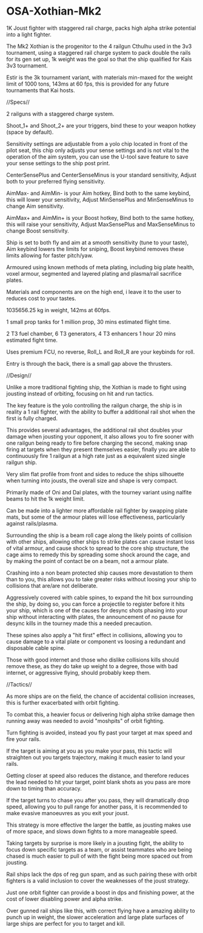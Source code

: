 # OSA-Xothian-Mk2
1K Joust fighter with staggered rail charge, packs high alpha strike potential into a light fighter.

The Mk2 Xothian is the progenitor to the 4 railgun Cthulhu used in the 3v3 tournament, using a staggered rail charge system to pack double the rails for its gen set up, 1k weight was the goal so that the ship qualified for Kais 3v3 tournament.

Estir is the 3k tournament variant, with materials min-maxed for the weight limit of 1000 tons, 143ms at 60 fps, this is provided for any future tournaments that Kai hosts.

//Specs//

2 railguns with a staggered charge system.

Shoot_1+ and Shoot_2+ are your triggers, bind these to your weapon hotkey (space by default).

Sensitivity settings are adjustable from a yolo chip located in front of the pilot seat, this chip only adjusts your sense settings and is not vital to the operation of the aim system, you can use the U-tool save feature to save your sense settings to the ship post print.

CenterSensePlus and CenterSenseMinus is your standard sensitivity, Adjust both to your preferred flying sensitivity.

AimMax- and AimMin- is your Aim hotkey, Bind both to the same keybind, this will lower your sensitivity, Adjust MinSensePlus and MinSenseMinus to change Aim sensitivity.

AimMax+ and AimMin+ is your Boost hotkey, Bind both to the same hotkey, this will raise your sensitivity, Adjust MaxSensePlus and MaxSenseMinus to change Boost sensitivity.

Ship is set to both fly and aim at a smooth sensitivity (tune to your taste), Aim keybind lowers the limits for sniping, Boost keybind removes these limits allowing for faster pitch/yaw.

Armoured using known methods of meta plating, including big plate health, voxel armour, segmented and layered plating and plasma/rail sacrifice plates.

Materials and components are on the high end, i leave it to the user to reduces cost to your tastes.

1035656.25 kg in weight, 142ms at 60fps.

1 small prop tanks for 1 million prop, 30 mins estimated flight time.

2 T3 fuel chamber, 6 T3 generators, 4 T3 enhancers 1 hour 20 mins estimated fight time.

Uses premium FCU, no reverse, Roll_L and Roll_R are your keybinds for roll.

Entry is through the back, there is a small gap above the thrusters.

//Design//

Unlike a more traditional fighting ship, the Xothian is made to fight using jousting instead of orbiting, focusing on hit and run tactics.

The key feature is the yolo controlling the railgun charge, the ship is in reality a 1 rail fighter, with the ability to buffer a additional rail shot when the first is fully charged.

This provides several advantages, the additional rail shot doubles your damage when jousting your opponent, it also allows you to fire sooner with one railgun being ready to fire before charging the second, making snap firing at targets when they present themselves easier, finally you are able to continuously fire 1 railgun at a high rate just as a equivalent sized single railgun ship.

Very slim flat profile from front and sides to reduce the ships silhouette when turning into jousts, the overall size and shape is very compact.

Primarily made of Oni and Dal plates, with the tourney variant using nalfite beams to hit the 1k weight limit.

Can be made into a lighter more affordable rail fighter by swapping plate mats, but some of the armour plates will lose effectiveness, particularly against rails/plasma.

Surrounding the ship is a beam roll cage along the likely points of collision with other ships, allowing other ships to strike plates can cause instant loss of vital armour, and cause shock to spread to the core ship structure, the cage aims to remedy this by spreading some shock around the cage, and by making the point of contact be on a beam, not a armour plate.

Crashing into a non beam protected ship causes more devastation to them than to you, this allows you to take greater risks without loosing your ship to collisions that are/are not deliberate.

Aggressively covered with cable spines, to expand the hit box surrounding the ship, by doing so, you can force a projectile to register before it hits your ship, which is one of the causes for desync shots phasing into your ship without interacting with plates, the announcement of no pause for desync kills in the tourney made this a needed precaution.

These spines also apply a "hit first" effect in collisions, allowing you to cause damage to a vital plate or component vs loosing a redundant and disposable cable spine.

Those with good internet and those who dislike collisions kills should remove these, as they do take up weight to a degree, those with bad internet, or aggressive flying, should probably keep them.

//Tactics//

As more ships are on the field, the chance of accidental collision increases, this is further exacerbated with orbit fighting.

To combat this, a heavier focus or delivering high alpha strike damage then running away was needed to avoid "moshpits" of orbit fighting.

Turn fighting is avoided, instead you fly past your target at max speed and fire your rails.

If the target is aiming at you as you make your pass, this tactic will straighten out you targets trajectory, making it much easier to land your rails.

Getting closer at speed also reduces the distance, and therefore reduces the lead needed to hit your target, point blank shots as you pass are more down to timing than accuracy.

If the target turns to chase you after you pass, they will dramatically drop speed, allowing you to pull range for another pass, it is recommended to make evasive manoeuvres as you exit your joust.

This strategy is more effective the larger the battle, as jousting makes use of more space, and slows down fights to a more manageable speed.

Taking targets by surprise is more likely in a jousting fight, the ability to focus down specific targets as a team, or assist teammates who are being chased is much easier to pull of with the fight being more spaced out from jousting.

Rail ships lack the dps of reg gun spam, and as such pairing these with orbit fighters is a valid inclusion to cover the weaknesses of the joust strategy.

Just one orbit fighter can provide a boost in dps and finishing power, at the cost of lower disabling power and alpha strike.

Over gunned rail ships like this, with correct flying have a amazing ability to punch up in weight, the slower acceleration and large plate surfaces of large ships are perfect for you to target and kill.
